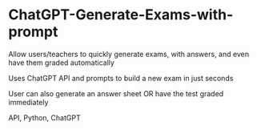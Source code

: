 # ChatGPT-Generate-Exams-with-prompt

Allow users/teachers to quickly generate exams, with answers, and even have them graded automatically

Uses ChatGPT API and prompts to build a new exam in just seconds

User can also generate an answer sheet OR have the test graded immediately

API, Python, ChatGPT
